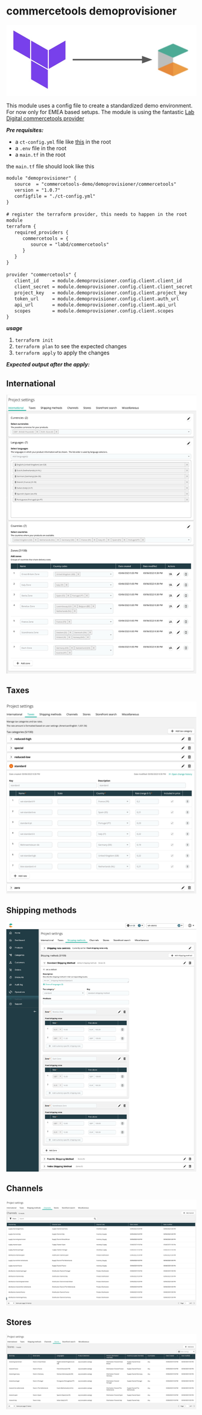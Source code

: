 # commercetools demoprovisioner

![logo](https://raw.githubusercontent.com/commercetools-demo/terraform-commercetools-demoprovisioner/master/examples/logo.jpg)

This module uses a config file to create a standardized demo environment. For now only for EMEA based setups. The module is using the fantastic [Lab Digital commercetools provider](https://registry.terraform.io/providers/labd/commercetools/latest)

***Pre requisites:***
- a ```ct-config.yml``` file like [this](https://raw.githubusercontent.com/commercetools-demo/terraform-commercetools-demoprovisioner/master/examples/ct-config.yml) in the root
- a ```.env``` file in the root
- a ```main.tf``` in the root

the ```main.tf``` file should look like this

```hcl
module "demoprovisioner" {
   source  = "commercetools-demo/demoprovisioner/commercetools"
   version = "1.0.7"
   configfile = "./ct-config.yml"
}

# register the terraform provider, this needs to happen in the root module
terraform {
   required_providers {
      commercetools = {
         source = "labd/commercetools"
      }
   }
}

provider "commercetools" {
   client_id     = module.demoprovisioner.config.client.client_id
   client_secret = module.demoprovisioner.config.client.client_secret
   project_key   = module.demoprovisioner.config.client.project_key
   token_url     = module.demoprovisioner.config.client.auth_url
   api_url       = module.demoprovisioner.config.client.api_url
   scopes        = module.demoprovisioner.config.client.scopes
}
```

***usage***
1. ```terraform init```
2. ```terraform plan``` to see the expected changes
3. ```terraform apply``` to apply the changes

***Expected output after the apply:***

## International

![international](https://raw.githubusercontent.com/commercetools-demo/terraform-commercetools-demoprovisioner/master/examples/international.jpg)


## Taxes
![taxes](https://raw.githubusercontent.com/commercetools-demo/terraform-commercetools-demoprovisioner/master/examples/taxes.jpg)
## Shipping methods
![shipping](https://raw.githubusercontent.com/commercetools-demo/terraform-commercetools-demoprovisioner/master/examples/shipping.jpg)
## Channels
![channels](https://raw.githubusercontent.com/commercetools-demo/terraform-commercetools-demoprovisioner/master/examples/channels.jpg)
## Stores
![stores](https://raw.githubusercontent.com/commercetools-demo/terraform-commercetools-demoprovisioner/master/examples/stores.jpg)